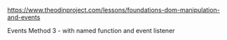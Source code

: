 https://www.theodinproject.com/lessons/foundations-dom-manipulation-and-events


Events
Method 3 - with named function and event listener